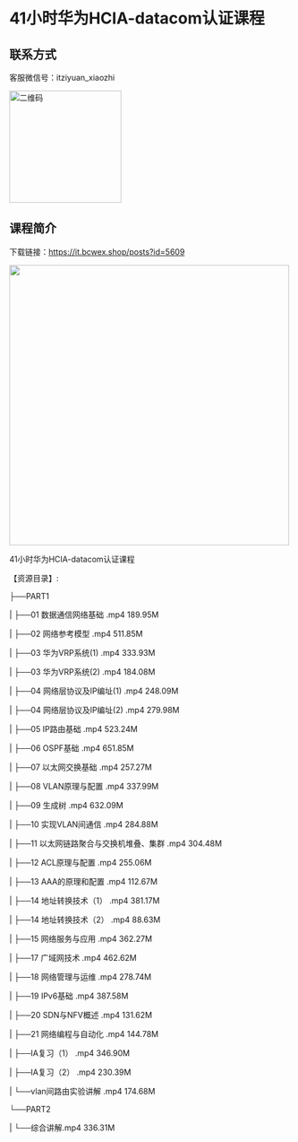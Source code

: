 # 41小时华为HCIA-datacom认证课程

## 联系方式

客服微信号：itziyuan_xiaozhi

<img src="https://ziyuanyun.oss-cn-guangzhou.aliyuncs.com/common/20240614073449/666b82192834a.jpg" width="200" height="200" alt="二维码">

## 课程简介

下载链接：https://it.bcwex.shop/posts?id=5609

<img src="https://ziyuanyun.oss-cn-guangzhou.aliyuncs.com/yun/20241201163404/674c1f7c5fc74.jpg" width="500" alt="">

  41小时华为HCIA-datacom认证课程



 【资源目录】:

 ├──PART1

 | ├──01 数据通信网络基础 .mp4 189.95M

 | ├──02 网络参考模型 .mp4 511.85M

 | ├──03 华为VRP系统(1) .mp4 333.93M

 | ├──03 华为VRP系统(2) .mp4 184.08M

 | ├──04 网络层协议及IP编址(1) .mp4 248.09M

 | ├──04 网络层协议及IP编址(2) .mp4 279.98M

 | ├──05 IP路由基础 .mp4 523.24M

 | ├──06 OSPF基础 .mp4 651.85M

 | ├──07 以太网交换基础 .mp4 257.27M

 | ├──08 VLAN原理与配置 .mp4 337.99M

 | ├──09 生成树 .mp4 632.09M

 | ├──10 实现VLAN间通信 .mp4 284.88M

 | ├──11 以太网链路聚合与交换机堆叠、集群 .mp4 304.48M

 | ├──12 ACL原理与配置 .mp4 255.06M

 | ├──13 AAA的原理和配置 .mp4 112.67M

 | ├──14 地址转换技术（1） .mp4 381.17M

 | ├──14 地址转换技术（2） .mp4 88.63M

 | ├──15 网络服务与应用 .mp4 362.27M

 | ├──17 广域网技术 .mp4 462.62M

 | ├──18 网络管理与运维 .mp4 278.74M

 | ├──19 IPv6基础 .mp4 387.58M

 | ├──20 SDN与NFV概述 .mp4 131.62M

 | ├──21 网络编程与自动化 .mp4 144.78M

 | ├──IA复习（1） .mp4 346.90M

 | ├──IA复习（2） .mp4 230.39M

 | └──vlan间路由实验讲解 .mp4 174.68M

 └──PART2

 | └──综合讲解.mp4 336.31M

  